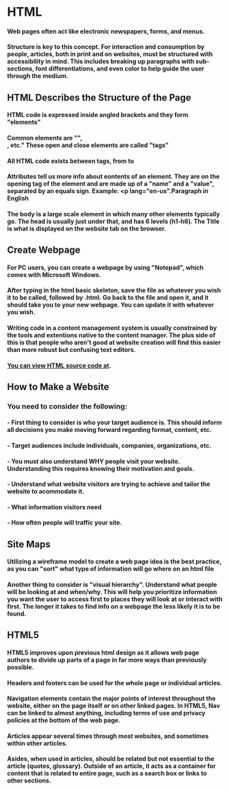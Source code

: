 # HTML

#### Web pages often act like electronic newspapers, forms, and menus. 

#### Structure is key to this concept. For interaction and consumption by people, articles, both in print and on websites, must be structured with accessibility in mind. This includes breaking up paragraphs with sub-sections, font differentiations, and even color to help guide the user through the medium.

## HTML Describes the Structure of the Page

#### HTML code is expressed inside angled brackets and they form "elements"

#### Common elements are "<body></body>", <nav></nav>, etc." These open and close elements are called "tags"

#### All HTML code exists between tags, from <html></html> to <p></p>

#### Attributes tell us more info about eontents of an element. They are on the opening tag of the element and are made up of a "name" and a "value", separated by an equals sign. Example: <p lang="en-us".Paragraph in English</p>

#### The body is a large scale element in which many other elements typically go. The head is usually just under that, and has 6 levels (h1-h6). The Title is what is displayed on the website tab on the browser.

## Create Webpage

#### For PC users, you can create a webpage by using "Notepad", which comes with Microsoft Windows.

#### After typing in the html basic skeleton, save the file as whatever you wish it to be called, followed by .html. Go back to the file and open it, and it should take you to your new webpage. You can update it with whatever you wish.

#### Writing code in a content management system is usually constrained by the tools and extentions native to the content manager. The plus side of this is that people who aren't good at website creation will find this easier than more robust but confusing text editors.

#### [You can view HTML source code at](www.htmlandcssbook.com/view-source/).

## How to Make a Website

### You need to consider the following:

#### - First thing to consider is who your target audience is. This should inform all decisions you make moving forward regarding format, content, etc.

#### - Target audiences include individuals, companies, organizations, etc.

#### - You must also understand WHY people visit your website. Understanding this requires knowing their motivation and goals.

#### - Understand what website visitors are trying to achieve and tailor the website to acommodate it.

#### - What information visitors need

#### - How often people will traffic your site.

## Site Maps

#### Utilizing a wireframe model to create a web page idea is the best practice, as you can "sort" what type of information will go where on an html file

#### Another thing to consider is "visual hierarchy". Understand what people will be looking at and when/why. This will help you prioritize information you want the user to access first to places they will look at or interact with first. The longer it takes to find info on a webpage the less likely it is to be found.

## HTML5

#### HTML5 improves upon previous html design as it allows web page authors to divide up parts of a page in far more ways than previously possible. 

#### Headers and footers can be used for the whole page or individual articles.

#### Navigation elements contain the major points of interest throughout the website, either on the page itself or on other linked pages. In HTML5, Nav can be linked to almost anything, including terms of use and privacy policies at the bottom of the web page.

#### Articles appear several times through most websites, and sometimes within other articles.

#### Asides, when used in articles, should be related but not essential to the article (quotes, glossary). Outside of an article, it acts as a container for content that is related to entire page, such as a search box or links to other sections.


